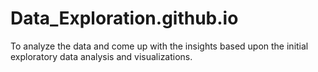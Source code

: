 # Data_Exploration.github.io
To analyze the data and come up with the insights based upon the initial exploratory data analysis and visualizations.

